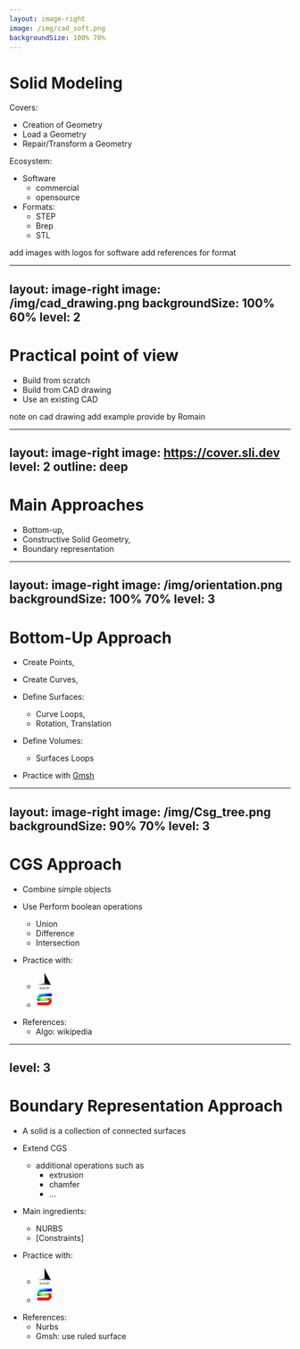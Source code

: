 ```yaml
---
layout: image-right
image: /img/cad_soft.png
backgroundSize: 100% 70%
---
```



# Solid Modeling

Covers:
- Creation of Geometry
- Load a Geometry
- Repair/Transform a Geometry

Ecosystem:
- Software
  - commercial
  - opensource
- Formats:
  - STEP
  - Brep
  - STL 

<!--more-->
add images with logos for software
add references for format

---
layout: image-right
image: /img/cad_drawing.png
backgroundSize: 100% 60%
level: 2
---

# Practical point of view

- Build from scratch
- Build from CAD drawing
- Use an existing  CAD 

note on cad drawing
add example provide by Romain


---
layout: image-right
image: https://cover.sli.dev
level: 2
outline: deep
---

# Main Approaches

- Bottom-up,
- Constructive Solid Geometry,
- Boundary representation


---
layout: image-right
image: /img/orientation.png
backgroundSize: 100% 70%
level: 3
---

# Bottom-Up Approach

- Create Points,
- Create Curves,
- Define Surfaces:
  - Curve Loops,
  - Rotation, Translation
- Define Volumes:
  - Surfaces Loops

- Practice with [Gmsh](https://trophime.github.io/gmsh-tuto/) <!-- <img src="/Gmsh.png" /> -->


---
layout: image-right
image: /img/Csg_tree.png
backgroundSize: 90% 70%
level: 3
---
# CGS Approach

- Combine simple objects
- Use Perform boolean operations 
  - Union
  - Difference
  - Intersection


- Practice with:
  -  [<img src="/img/Gmsh.png" width=30 height=30/>](https://trophime.github.io/gmsh-tuto/) 
  -  [<img src="/img/Salome.jpg" width=30 height=30/>](https://trophime.github.io/salome-tutorial/)

<!--more-->
- References:
  - Algo: wikipedia

---
level: 3
---
# Boundary Representation Approach

- A solid is a collection of connected surfaces
- Extend CGS
  - additional operations such as
    - extrusion
    - chamfer
    - ...

- Main ingredients: 
  - NURBS
  - [Constraints]

- Practice with:
  -  [<img src="/img/Gmsh.png" width=30 height=30/>](https://trophime.github.io/gmsh-tuto/) 
  -  [<img src="/img/Salome.jpg" width=30 height=30/>](https://trophime.github.io/salome-tutorial/)

<!--more-->
- References:
  - Nurbs
  - Gmsh: use ruled surface
